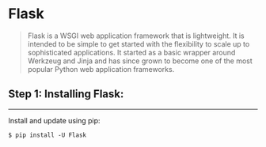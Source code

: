 # Flask
>Flask is a WSGI web application framework that is lightweight. 
>It is intended to be simple to get started with the flexibility to scale up to sophisticated applications.
>It started as a basic wrapper around Werkzeug and Jinja and has since grown to become one of the most popular Python web application frameworks.

## Step 1:  Installing Flask:
----------------------------------------------------------------
Install and update using pip:
```
$ pip install -U Flask
```




